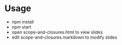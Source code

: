 # Usage

* npm install
* npm start
* open scope-and-closures.html to view slides
* edit scope-and-closures.markdown to modify slides